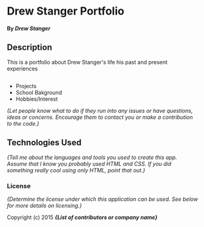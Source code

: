 # Drew Stanger Portfolio


#### By _**Drew Stanger**_

## Description

This is a portfolio about Drew Stanger's life his past and present experiences
##

* Projects
* School Bakground
* Hobbies/Interest


_{Let people know what to do if they run into any issues or have questions, ideas or concerns.  Encourage them to contact you or make a contribution to the code.}_

## Technologies Used

_{Tell me about the languages and tools you used to create this app. Assume that I know you probably used HTML and CSS. If you did something really cool using only HTML, point that out.}_

### License

*{Determine the license under which this application can be used.  See below for more details on licensing.}*

Copyright (c) 2015 **_{List of contributors or company name}_**
